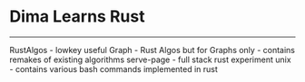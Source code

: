 # Dima Learns Rust
---
RustAlgos - lowkey useful
Graph - Rust Algos but for Graphs only - contains remakes of existing algorithms
serve-page - full stack rust experiment
unix - contains various bash commands implemented in rust

